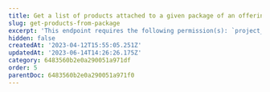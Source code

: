 ```yaml
---
title: Get a list of products attached to a given package of an offering
slug: get-products-from-package
excerpt: 'This endpoint requires the following permission(s): `project_configuration:packages:read`.'
hidden: false
createdAt: '2023-04-12T15:55:05.251Z'
updatedAt: '2023-06-14T14:26:26.175Z'
category: 6483560b2e0a290051a971df
order: 5
parentDoc: 6483560b2e0a290051a971f0
---
```

